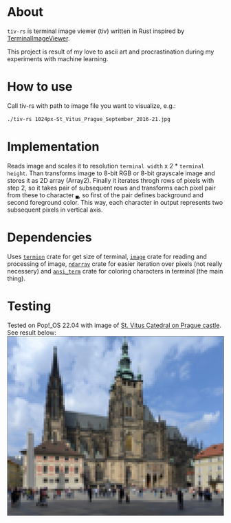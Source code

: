 # About
`tiv-rs` is terminal image viewer (tiv) written in Rust inspired by [TerminalImageViewer](https://github.com/stefanhaustein/TerminalImageViewer/tree/master).

This project is result of my love to ascii art and procrastination during my experiments with machine learning.

# How to use
Call tiv-rs with path to image file you want to visualize, e.g.:
```bash
./tiv-rs 1024px-St_Vitus_Prague_September_2016-21.jpg
```

# Implementation
Reads image and scales it to resolution `terminal width` x 2 * `terminal height`. Than transforms image to 8-bit RGB or 8-bit grayscale image and stores it as 2D array (Array2). Finally it iterates throgh rows of pixels with step 2, so it takes pair of subsequent rows and transforms each pixel pair from these to character `▄`, so first of the pair defines background and second foreground color. This way, each character in output represents two subsequent pixels in vertical axis.

# Dependencies
Uses [`termion`](https://docs.rs/termion/latest/termion/) crate for get size of terminal, [`image`](https://docs.rs/image/latest/image/) crate for reading and processing of image, [`ndarray`](https://docs.rs/ndarray/latest/ndarray/) crate for easier iteration over pixels (not really necessery) and [`ansi_term`](https://docs.rs/ansi_term/latest/ansi_term/) crate for coloring characters in terminal (the main thing).

# Testing
Tested on Pop!_OS 22.04 with image of [St. Vitus Catedral on Prague castle](https://en.wikipedia.org/wiki/Prague_Castle#/media/File:St_Vitus_Prague_September_2016-21.jpg). See result below:
![screenshot of terminal](result.png)